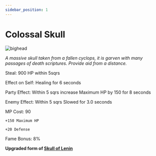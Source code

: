 ```yaml
---
sidebar_position: 1
---
```


# Colossal Skull

![bighead](https://vwiki.valorserver.com/api/item/picture/colossal%20skull)

<i>A massive skull taken from a fallen cyclops, it is garven with many passages of death scriptures. Provide aid from a distance.</i>

Steal: 900 HP within 5sqrs

Effect on Self: Healing for 6 seconds

Party Effect: Within 5 sqrs increase Maximum HP by 150 for 8 seconds

Enemy Effect: Within 5 sqrs Slowed for 3.0 seconds

MP Cost: 90

    +150 Maximum HP
    
    +20 Defense

Fame Bonus: 8%

**Upgraded form of [Skull of Lenin](https://wiki.valorserver.com/docs/items/abilities/skulls/ut/skull_of_lenin)**
